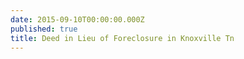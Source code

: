 ```yaml
---
date: 2015-09-10T00:00:00.000Z
published: true
title: Deed in Lieu of Foreclosure in Knoxville Tn
---
```

